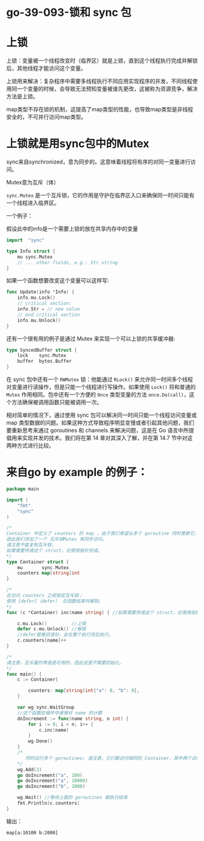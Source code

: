 # go-39-093-锁和 sync 包

# 上锁

上锁：变量被一个线程改变时（临界区）就是上锁，直到这个线程执行完成并解锁后，其他线程才能访问这个变量。

上锁用来解决：复杂程序中需要多线程执行不同应用实现程序的并发，不同线程使用同一个变量的时候，会导致无法预知变量被谁先更改，这被称为资源竞争，解决方法是上锁。

map类型不存在锁的机制，这提高了map类型的性能，也导致map类型是非线程安全的，不可并行访问map类型。

# 上锁就是用sync包中的Mutex

sync来自synchronized，意为同步的。这意味着线程将有序的对同一变量进行访问。

Mutex意为互斥（体）

`sync.Mutex` 是一个互斥锁，它的作用是守护在临界区入口来确保同一时间只能有一个线程进入临界区。

一个例子：

假设此中的info是一个需要上锁的放在共享内存中的变量

```go
import  "sync"

type Info struct {
	mu sync.Mutex
	// ... other fields, e.g.: Str string
}
```

如果一个函数想要改变这个变量可以这样写:

```go
func Update(info *Info) {
	info.mu.Lock()
    // critical section:
    info.Str = // new value
    // end critical section
    info.mu.Unlock()
}
```

还有一个很有用的例子是通过 Mutex 来实现一个可以上锁的共享缓冲器:

```go
type SyncedBuffer struct {
	lock 	sync.Mutex
	buffer  bytes.Buffer
}
```

在 sync 包中还有一个 `RWMutex` 锁：他能通过 `RLock()` 来允许同一时间多个线程对变量进行读操作，但是只能一个线程进行写操作。如果使用 `Lock()` 将和普通的 `Mutex` 作用相同。包中还有一个方便的 `Once` 类型变量的方法 `once.Do(call)`，这个方法确保被调用函数只能被调用一次。

相对简单的情况下，通过使用 sync 包可以解决同一时间只能一个线程访问变量或 map 类型数据的问题。如果这种方式导致程序明显变慢或者引起其他问题，我们要重新思考来通过 goroutines 和 channels 来解决问题，这是在 Go 语言中所提倡用来实现并发的技术。我们将在第 14 章对其深入了解，并在第 14.7 节中对这两种方式进行比较。

# 来自go by example 的例子：

```go
package main

import (
	"fmt"
	"sync"
)

/*
Container 中定义了 counters 的 map ，由于我们希望从多个 goroutine 同时更新它，
因此我们添加了一个 互斥锁Mutex 来同步访问。
请注意不能复制互斥锁，
如果需要传递这个 struct，应使用指针完成。
*/
type Container struct {
	mu       sync.Mutex
	counters map[string]int
}

/*
在访问 counters 之前锁定互斥锁；
使用 [defer]（defer） 在函数结束时解锁。
*/
func (c *Container) inc(name string) { //如果需要传递这个 struct，应使用指针完成。

	c.mu.Lock()         //上锁
	defer c.mu.Unlock() //解锁
	//defer是推迟语句，会在整个执行完后执行。
	c.counters[name]++
}

/*
请注意，互斥量的零值是可用的，因此这里不需要初始化。
*/
func main() {
	c := Container{

		counters: map[string]int{"a": 0, "b": 0},
	}

	var wg sync.WaitGroup
	//这个函数在循环中递增对 name 的计数
	doIncrement := func(name string, n int) {
		for i := 0; i < n; i++ {
			c.inc(name)
		}
		wg.Done()
	}
	/*
	   同时运行多个 goroutines; 请注意，它们都访问相同的 Container，其中两个访问相同的计数器。
	*/
	wg.Add(3)
	go doIncrement("a", 100)
	go doIncrement("a", 10000)
	go doIncrement("b", 2000)

	wg.Wait() //等待上面的 goroutines 都执行结束
	fmt.Println(c.counters)
}

```

输出：

```
map[a:10100 b:2000]
```

